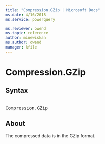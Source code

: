 ```yaml
---
title: "Compression.GZip | Microsoft Docs"
ms.date: 4/16/2018
ms.service: powerquery

ms.reviewer: owend
ms.topic: reference
author: minewiskan
ms.author: owend
manager: kfile
---
```

# Compression.GZip

## Syntax

<pre> 
Compression.GZip
</pre>

## About
The compressed data is in the GZip format.
